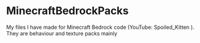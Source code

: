 # MinecraftBedrockPacks
My files I have made for Minecraft Bedrock code (YouTube: Spoiled_Kitten ). They are behaviour and texture packs mainly
